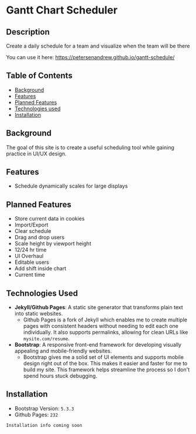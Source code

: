 # Gantt Chart Scheduler

## Description
Create a daily schedule for a team and visualize when the team will be there

You can use it here: https://petersenandrew.github.io/gantt-schedule/

## Table of Contents
- [Background](#background)
- [Features](#features)
- [Planned Features](#planned-features)
- [Technologies used](#technologies-used)
- [Installation](#installation)


## Background
The goal of this site is to create a useful scheduling tool while gaining practice in UI/UX design.

## Features
- Schedule dynamically scales for large displays
## Planned Features
- Store current data in cookies
- Import/Export
- Clear schedule
- Drag and drop users
- Scale height by viewport height
- 12/24 hr time
- UI Overhaul
- Editable users
- Add shift inside chart
- Current time

## Technologies Used
- **Jekyll/Github Pages**: A static site generator that transforms plain text into static websites.
  - Github Pages is a fork of Jekyll which enables me to create multiple pages with consistent headers without needing to edit each one individually. It also supports permalinks, allowing for clean URLs like `mysite.com/resume`.
- **Bootstrap**: A responsive front-end framework for developing visually appealing and mobile-friendly websites.
  - Bootstrap gives me a solid set of UI elements and supports mobile design right out of the box. This makes it easier and faster for me to build my site. This framework helps streamline the process so I don't spend hours stuck debugging.

## Installation
- Bootstrap Version: `5.3.3`
- Github Pages: `232`
```
Installation info coming soon



